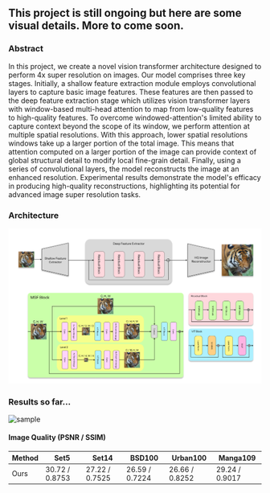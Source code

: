 ## This project is still ongoing but here are some visual details. More to come soon.

### Abstract 

In this project, we create a novel vision transformer architecture designed to perform 4x super resolution on images. Our model comprises three key stages. Initially, a shallow feature extraction module employs convolutional layers to capture basic image features. These features are then passed to the deep feature extraction stage which utilizes vision transformer layers with window-based multi-head attention to map from low-quality features to high-quality features. To overcome windowed-attention's limited ability to capture context beyond the scope of its window, we perform attention at multiple spatial resolutions. With this approach, lower spatial resolutions windows take up a larger portion of the total image. This means that attention computed on a larger portion of the image can provide context of global structural detail to modify local fine-grain detail. Finally, using a series of convolutional layers, the model reconstructs the image at an enhanced resolution. Experimental results demonstrate the model's efficacy in producing high-quality reconstructions, highlighting its potential for advanced image super resolution tasks. 

### Architecture 
![arch](https://github.com/jackwoodleigh/VisionTransformer/blob/main/Group%201.png)

### Results so far...
![sample](https://github.com/jackwoodleigh/VisionTransformer/blob/main/comparisonzoom.png)

#### Image Quality (PSNR / SSIM)

| Method  | Set5           | Set14          | BSD100         | Urban100       | Manga109       |
|---------|----------------|----------------|----------------|----------------|----------------|
| Ours    | 30.72 / 0.8753 | 27.22 / 0.7525 | 26.59 / 0.7224 | 26.66 / 0.8252 | 29.24 / 0.9017 |
